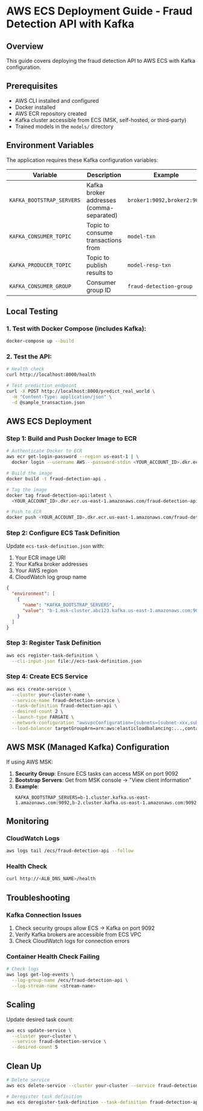 # AWS ECS Deployment Guide - Fraud Detection API with Kafka

## Overview
This guide covers deploying the fraud detection API to AWS ECS with Kafka configuration.

## Prerequisites
- AWS CLI installed and configured
- Docker installed
- AWS ECR repository created
- Kafka cluster accessible from ECS (MSK, self-hosted, or third-party)
- Trained models in the `models/` directory

## Environment Variables

The application requires these Kafka configuration variables:

| Variable | Description | Example |
|----------|-------------|---------|
| `KAFKA_BOOTSTRAP_SERVERS` | Kafka broker addresses (comma-separated) | `broker1:9092,broker2:9092` |
| `KAFKA_CONSUMER_TOPIC` | Topic to consume transactions from | `model-txn` |
| `KAFKA_PRODUCER_TOPIC` | Topic to publish results to | `model-resp-txn` |
| `KAFKA_CONSUMER_GROUP` | Consumer group ID | `fraud-detection-group` |

## Local Testing

### 1. Test with Docker Compose (includes Kafka):
```bash
docker-compose up --build
```

### 2. Test the API:
```bash
# Health check
curl http://localhost:8000/health

# Test prediction endpoint
curl -X POST http://localhost:8000/predict_real_world \
  -H "Content-Type: application/json" \
  -d @sample_transaction.json
```

## AWS ECS Deployment

### Step 1: Build and Push Docker Image to ECR

```bash
# Authenticate Docker to ECR
aws ecr get-login-password --region us-east-1 | \
  docker login --username AWS --password-stdin <YOUR_ACCOUNT_ID>.dkr.ecr.us-east-1.amazonaws.com

# Build the image
docker build -t fraud-detection-api .

# Tag the image
docker tag fraud-detection-api:latest \
  <YOUR_ACCOUNT_ID>.dkr.ecr.us-east-1.amazonaws.com/fraud-detection-api:latest

# Push to ECR
docker push <YOUR_ACCOUNT_ID>.dkr.ecr.us-east-1.amazonaws.com/fraud-detection-api:latest
```

### Step 2: Configure ECS Task Definition

Update `ecs-task-definition.json` with:
1. Your ECR image URI
2. Your Kafka broker addresses
3. Your AWS region
4. CloudWatch log group name

```json
{
  "environment": [
    {
      "name": "KAFKA_BOOTSTRAP_SERVERS",
      "value": "b-1.msk-cluster.abc123.kafka.us-east-1.amazonaws.com:9092,b-2.msk-cluster.abc123.kafka.us-east-1.amazonaws.com:9092"
    }
  ]
}
```

### Step 3: Register Task Definition

```bash
aws ecs register-task-definition \
  --cli-input-json file://ecs-task-definition.json
```

### Step 4: Create ECS Service

```bash
aws ecs create-service \
  --cluster your-cluster-name \
  --service-name fraud-detection-service \
  --task-definition fraud-detection-api \
  --desired-count 2 \
  --launch-type FARGATE \
  --network-configuration "awsvpcConfiguration={subnets=[subnet-xxx,subnet-yyy],securityGroups=[sg-xxx],assignPublicIp=ENABLED}" \
  --load-balancer targetGroupArn=arn:aws:elasticloadbalancing:...,containerName=fraud-detection-container,containerPort=8000
```

## AWS MSK (Managed Kafka) Configuration

If using AWS MSK:

1. **Security Group**: Ensure ECS tasks can access MSK on port 9092
2. **Bootstrap Servers**: Get from MSK console → "View client information"
3. **Example**:
   ```
   KAFKA_BOOTSTRAP_SERVERS=b-1.cluster.kafka.us-east-1.amazonaws.com:9092,b-2.cluster.kafka.us-east-1.amazonaws.com:9092
   ```

## Monitoring

### CloudWatch Logs
```bash
aws logs tail /ecs/fraud-detection-api --follow
```

### Health Check
```bash
curl http://<ALB_DNS_NAME>/health
```

## Troubleshooting

### Kafka Connection Issues
1. Check security groups allow ECS → Kafka on port 9092
2. Verify Kafka brokers are accessible from ECS VPC
3. Check CloudWatch logs for connection errors

### Container Health Check Failing
```bash
# Check logs
aws logs get-log-events \
  --log-group-name /ecs/fraud-detection-api \
  --log-stream-name <stream-name>
```

## Scaling

Update desired task count:
```bash
aws ecs update-service \
  --cluster your-cluster \
  --service fraud-detection-service \
  --desired-count 5
```

## Clean Up

```bash
# Delete service
aws ecs delete-service --cluster your-cluster --service fraud-detection-service --force

# Deregister task definition
aws ecs deregister-task-definition --task-definition fraud-detection-api:1
```
